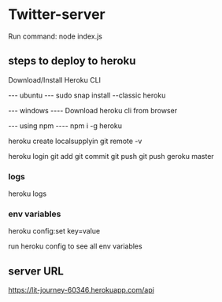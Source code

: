 # Twitter-server

Run command:
node index.js

## steps to deploy to heroku

Download/Install Heroku CLI

--- ubuntu ---
sudo snap install --classic heroku

--- windows ----
Download heroku cli from browser

--- using npm ----
npm i -g heroku

heroku create localsupplyin
git remote -v

heroku login
git add
git commit
git push
git push geroku master

### logs

heroku logs

### env variables

heroku config:set key=value

run heroku config
to see all env variables

## server URL

https://lit-journey-60346.herokuapp.com/api
